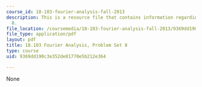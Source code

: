 ```yaml
---
course_id: 18-103-fourier-analysis-fall-2013
description: This is a resource file that contains information regarding problem set
  8.
file_location: /coursemedia/18-103-fourier-analysis-fall-2013/9369dd190c3e352de81770e5b212e364_MIT18_103F13_pset8.pdf
file_type: application/pdf
layout: pdf
title: 18.103 Fourier Analysis, Problem Set 8
type: course
uid: 9369dd190c3e352de81770e5b212e364

---
```

None